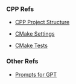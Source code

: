 ### CPP Refs

- [CPP Project Structure](https://api.csswg.org/bikeshed/?force=1&url=https://raw.githubusercontent.com/vector-of-bool/pitchfork/develop/data/spec.bs#intro)

- [CMake Settings](https://github.com/microsoft/vscode-cmake-tools/blob/HEAD/docs/cmake-settings.md)

- [CMake Tests](https://github.com/microsoft/vscode-cmake-tools/blob/main/docs/cmake-presets.md#test)

### Other Refs

- [Prompts for GPT](https://prompts.chat/#act-as-a-fullstack-software-developer)
